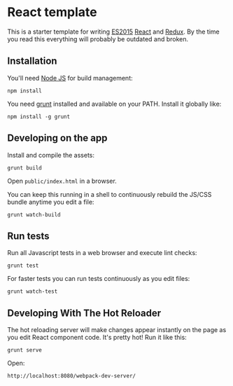 # React template

This is a starter template for writing
[ES2015](https://babeljs.io/docs/learn-es2015/)
[React](https://facebook.github.io/react/) and
[Redux](http://redux.js.org/).
By the time you read this everything will probably be outdated and broken.

## Installation

You'll need [Node JS](https://nodejs.org/) for build management:

    npm install

You need [grunt](http://gruntjs.com/) installed and available on your PATH.
Install it globally like:

    npm install -g grunt

## Developing on the app

Install and compile the assets:

    grunt build

Open `public/index.html` in a browser.

You can keep this running in a shell to continuously rebuild the JS/CSS bundle
anytime you edit a file:

    grunt watch-build

## Run tests

Run all Javascript tests in a web browser and execute lint checks:

    grunt test

For faster tests you can run tests continuously as you edit files:

    grunt watch-test

## Developing With The Hot Reloader

The hot reloading server will make changes appear instantly on the page as you
edit React component code. It's pretty hot! Run it like this:

    grunt serve

Open:

    http://localhost:8080/webpack-dev-server/
